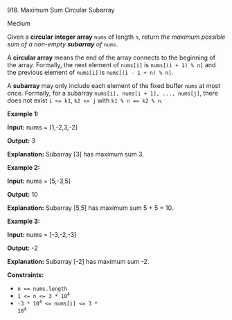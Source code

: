 918\. Maximum Sum Circular Subarray

Medium

Given a **circular integer array** `nums` of length `n`, return _the maximum possible sum of a non-empty **subarray** of_ `nums`.

A **circular array** means the end of the array connects to the beginning of the array. Formally, the next element of `nums[i]` is `nums[(i + 1) % n]` and the previous element of `nums[i]` is `nums[(i - 1 + n) % n]`.

A **subarray** may only include each element of the fixed buffer `nums` at most once. Formally, for a subarray `nums[i], nums[i + 1], ..., nums[j]`, there does not exist `i <= k1`, `k2 <= j` with `k1 % n == k2 % n`.

**Example 1:**

**Input:** nums = [1,-2,3,-2]

**Output:** 3

**Explanation:** Subarray [3] has maximum sum 3.

**Example 2:**

**Input:** nums = [5,-3,5]

**Output:** 10

**Explanation:** Subarray [5,5] has maximum sum 5 + 5 = 10.

**Example 3:**

**Input:** nums = [-3,-2,-3]

**Output:** -2

**Explanation:** Subarray [-2] has maximum sum -2.

**Constraints:**

*   `n == nums.length`
*   <code>1 <= n <= 3 * 10<sup>4</sup></code>
*   <code>-3 * 10<sup>4</sup> <= nums[i] <= 3 * 10<sup>4</sup></code>